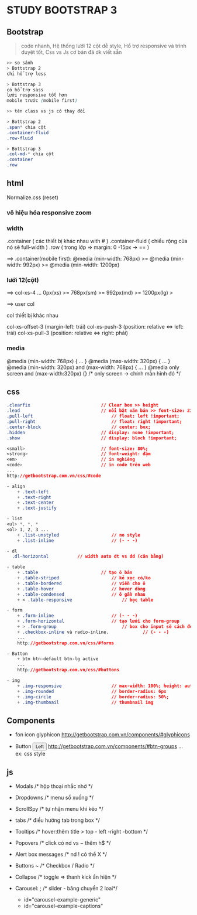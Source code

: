 # STUDY BOOTSTRAP 3

## Bootstrap
> code nhanh, Hệ thống lưới 12 cột dễ style, Hổ trợ responsive và trình duyệt tốt, Css vs Js cơ bản đã dk viết sẵn

```css
>> so sánh
> Bottstrap 2                         
chỉ hổ trợ less

> Bottstrap 3
có hổ trợ sass
lưới responsive tốt hơn
mobile trước (mobile first)

>> tên class vs js có thay đổi

> Bottstrap 2  
.span* chia cột
.container-fluid                    
.row-fluid      

> Bottstrap 3
.col-md-* chia cột
.container
.row
```
## html
Normalize.css (reset)

### vô hiệu hóa responsive zoom
<meta name="viewport" content="width=device-width, initial-scale=1, maximum-scale=1, user-scalable=no"> 

### width
.container ( các thiết bị khác nhau with # )
.container-fluid ( chiều rộng của nó sẽ full-width )
.row ( trong lớp => margin: 0 -15px -> == )

==> .container(mobile first): @media (min-width: 768px) >= @media (min-width: 992px) >= @media (min-width: 1200px)

### lưới 12(cột)

==> col-xs-4	...		0px(xs) >=        768px(sm)         >=         992px(md)         >=         1200px(lg) >

==> user col   <div class="col-xs-12 col-sm-6 col-md-4 col-lg-2"> col thiết bị khác nhau </div>

col-xs-offset-3 (margin-left: trái)
col-xs-push-3   (position: relative <=> left: trái)
col-xs-pull-3   (position: relative <=> right: phải)

### media
@media (min-width: 768px) { ... }
@media (max-width: 320px) { ... }
@media (min-width: 320px) and (max-width: 768px) { ... }
@media only screen and (max-width:320px) {} /* only screen -> chính màn hình đó */

## css
```css
.clearfix							// Clear box >> height
.lead  		   						// nổi bật văn bản >> font-size: 21px;
.pull-left  							// float: left !important;
.pull-right 							// float: right !important;
.center-block							// center: box;
.hidden								// display: none !important;
.show								// display: block !important;

<small> 	   						// font-size: 80%;
<strong> 	   						// font-weight: đậm
<em> 				 				// in nghiêng
<code> 								// in code trên web
...
http://getbootstrap.com.vn/css/#code

- align
	+ .text-left 
	+ .text-right
	+ .text-center 
	+ .text-justify 

- list
<ul> *, *, *
<ol> 1, 2, 3 ...
	+ .list-unstyled  		   			// no style
	+ .list-inline 				   		// (- - -)

- dl
  .dl-horizontal           // width auto dt vs dd (cân bằng)

- table 
	+ .table						// tạo ô bản
	+ .table-striped 			   		// kẻ xọc có/ko
	+ .table-bordered 		   			// viền cho ô
	+ .table-hover 				   		// hover dòng
	+ .table-condensed 		   			// ô gần nhau
	+ < .table-responsive    				// bọc table

- form
	+ .form-inline 					 	// (- - -)
	+ .form-horizontal			 		// tạo lưới cho form-group 
	+ > .form-group          				// box cho input sẽ cách đẹp $ xét width: 100% or thêm .col-$-$ 
	+ .checkbox-inline và radio-inline. 			// (- - -)
	...
	http://getbootstrap.com.vn/css/#forms

- Button
	+ btn btn-default btn-lg active
	...
	http://getbootstrap.com.vn/css/#buttons

- img 
	+ .img-responsive 			 		// max-width: 100%; height: auto;
	+ .img-rounded    			 		// border-radius: 6px
	+ .img-circle     			 		// border-radius: 50%;
	+ .img-thumbnail  			 		// thumbnail img
```

## Components

- fon icon glyphicon
	<span class="glyphicon glyphicon-search"></span>
	http://getbootstrap.com.vn/components/#glyphicons

- Button
	<button type="button" class="btn btn-default">Left</button>
	http://getbootstrap.com.vn/components/#btn-groups
	...
	ex: css style

## js

- Modals 						 	/* hộp thoại nhắc nhở */

- Dropdowns 				 			/* menu sổ xuống */

- ScrollSpy 				 			/* tự nhận menu khi kéo */

- tabs 							 	/* điều hướng tab trong box */

- Tooltips 					 		/* hover:thêm title > top - left -right -bottom */

- Popovers 					 		/* click có nd vs ~ thêm h$ */

- Alert box messages 						/* nd ! có thể X */

- Buttons ~         	 					/* Checkbox / Radio */

- Collapse 					 		/* toggle => thanh kick ẩn hiện */

- Carousel: ;				 			/* slider - băng chuyền 2 loai*/
	+ id="carousel-example-generic"
	+ id="carousel-example-captions"




